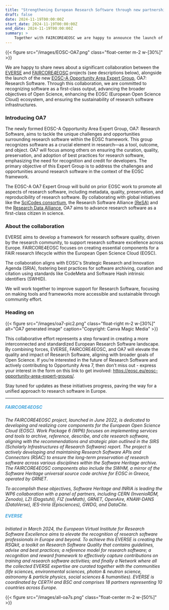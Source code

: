 ```yaml
---
title: "Strengthening European Research Software through new partnership"
draft: false
date: 2024-11-19T00:00:00Z
start_date: 2024-11-19T00:00:00Z
end_date: 2024-11-19T00:00:00Z
summary: > 
    Together with FAIRCORE4EOSC we are happy to announce the launch of a new Opportunity Area Expert group in the EOSC Association. _OA7: Research Software_ is committed to recognise software as a first-class output and ensuring the sustainability of research software infrastructures.
---
```

{{< figure src="/images/EOSC-OA7.png" class="float-center m-2 w-[30%]" >}}

We are happy to share news about a significant collaboration between the [EVERSE](https://everse.software) and [FAIRCORE4EOSC](https://faircore4eosc.eu/) projects (see descriptions below), alongside the launch of the new [EOSC-A Opportunity Area Expert Group](https://eosc.eu/opportunity-area-exp/oa7-research-software/), OA7: Research Software. Through this collaboration, we are committed to recognizing software as a first-class output, advancing the broader objectives of Open Science, enhancing the EOSC (European Open Science Cloud) ecosystem, and ensuring the sustainability of research software infrastructures.




### Introducing OA7
The newly formed EOSC-A Opportunity Area Expert Group, OA7: Research Software, aims to tackle the unique challenges and opportunities surrounding research software within the EOSC framework. This group recognizes software as a crucial element in research—as a tool, outcome, and object. OA7 will focus among others on ensuring the curation, quality, preservation, and adoption of best practices for research software, emphasizing the need for recognition and credit for developers.
The primary objective of this Expert Group is to address the challenges and opportunities around research software in the context of the EOSC framework.

The EOSC-A OA7 Expert Group will build on prior EOSC work to promote all aspects of research software, including  metadata, quality, preservation, and reproducibility of research software. By collaborating with global initiatives like the [SciCodes consortium](https://scicodes.net/), the Research Software Alliance [(ReSA)](https://www.researchsoft.org/) and the [Research Data Alliance](https://www.rd-alliance.org/), OA7 aims to advance research software as a first-class citizen in science.

### About the collaboration
EVERSE aims to develop a framework for research software quality, driven by the research community, to support research software excellence across Europe. FAIRCORE4EOSC focuses on creating essential components for a FAIR research lifecycle within the European Open Science Cloud (EOSC).
 
The collaboration aligns with EOSC's Strategic Research and Innovation Agenda (SRIA), fostering best practices for software archiving, curation and citation using standards like CodeMeta and Software Hash intrinsic identifiers (SWHID).

We will work together to improve support for Research Software, focusing on making tools and frameworks more accessible and sustainable through community effort.

### Heading on

{{< figure src="/images/oa7-pic2.png" class="float-right m-2 w-[30%]" alt="OA7 generated image" caption="Copyright: Canva Magic Media" >}}



This collaborative effort represents a step forward in creating a more interconnected and standardized European Research Software landscape. By combining forces, EVERSE, FAIRCORE4EOSC, and OA7 will elevate the quality and impact of Research Software, aligning with broader goals of Open Science.
If you’re interested in the future of Research Software and actively contributing to Opportunity Area 7, then don’t miss out - express your interest in the form on this link to get involved: https://eosc.eu/eosc-opportunity-area-expert-groups/.

Stay tuned for updates as these initiatives progress, paving the way for a unified approach to research software in Europe.

--- 

##### <font color="40A3DC"> _FAIRCORE4EOSC_ </font>
<div class="text-sm">

_The FAIRCORE4EOSC project, launched in June 2022, is dedicated to developing and realizing core components for the European Open Science Cloud (EOSC). Work Package 6 (WP6) focuses on implementing services and tools to archive, reference, describe, and cite research software, aligning with the recommendations and strategic plan outlined in the SIRS (Scholarly Infrastructures of Research Software) report. The project is actively developing and maintaining Research Software APIs and Connectors (RSAC) to ensure the long-term preservation of research software across various disciplines within the Software Heritage archive. The FAIRCORE4EOSC components also include the SWHM, a mirror of the Software Heritage universal source code archive for EOSC in Greece, operated by GRNET_.


_To accomplish these objectives, Software Heritage and INRIA is leading the WP6 collaboration with a panel of partners, including CERN (InvenioRDM, Zenodo), LZI (Dagstuhl), FIZ (swMath), GRNET, OpenAire, KNAW-DANS (DataVerse), IES-Inria (Episciences), GWDG, and DataCite._
</div>

##### <font color="40A3DC"> _EVERSE_ </font>
<div class="text-sm">

_Initiated in March 2024, the European Virtual Institute for Research Software Excellence aims to elevate the recognition of research software professionals in Europe and beyond. To achieve this EVERSE is creating the RSQkit, a toolkit on Research Software Quality that contains guidelines, advise and best practices; a reference model for research software; a recognition and reward framework to effectively capture contributions on training and research software activities; and finally a Network where all the collected EVERSE expertise are curated together with the communities (life sciences, environmental sciences, photon & neutron science, astronomy & particle physics, social sciences & humanities). EVERSE is coordinated by CERTH and BSC and comprises 18 partners representing 10 countries across Europe._

</div>



{{< figure src="/images/all-oa7s.png" class="float-center m-2 w-[50%]" >}}


